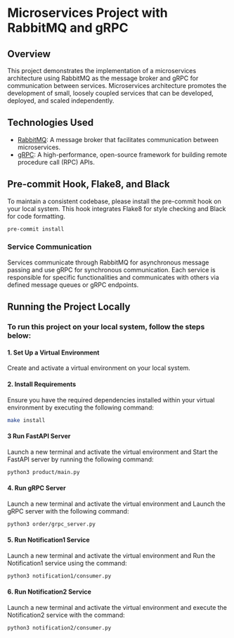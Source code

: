 # Microservices Project with RabbitMQ and gRPC

## Overview

This project demonstrates the implementation of a microservices architecture using RabbitMQ as the message broker and gRPC for communication between services. Microservices architecture promotes the development of small, loosely coupled services that can be developed, deployed, and scaled independently.

## Technologies Used

- [RabbitMQ](https://www.rabbitmq.com/): A message broker that facilitates communication between microservices.
- [gRPC](https://grpc.io/): A high-performance, open-source framework for building remote procedure call (RPC) APIs.

## Pre-commit Hook, Flake8, and Black

To maintain a consistent codebase, please install the pre-commit hook on your local system. This hook integrates Flake8 for style checking and Black for code formatting.

```bash
pre-commit install
```

### Service Communication
Services communicate through RabbitMQ for asynchronous message passing and use gRPC for synchronous communication. Each service is responsible for specific functionalities and communicates with others via defined message queues or gRPC endpoints.

## Running the Project Locally

### To run this project on your local system, follow the steps below:


#### 1. Set Up a Virtual Environment
Create and activate a virtual environment on your local system.


#### 2.  Install Requirements
Ensure you have the required dependencies installed within your virtual environment by executing the following command:
```bash
make install
```

#### 3 Run FastAPI Server
Launch a new terminal and activate the virtual environment and Start the FastAPI server by running the following command:
```bash
python3 product/main.py
```

#### 4. Run gRPC Server
Launch a new terminal and activate the virtual environment and Launch the gRPC server with the following command:
```bash
python3 order/grpc_server.py
```

#### 5. Run Notification1 Service
Launch a new terminal and activate the virtual environment and Run the Notification1 service using the command:
```bash
python3 notification1/consumer.py
```

#### 6. Run Notification2 Service
Launch a new terminal and activate the virtual environment and execute the Notification2 service with the command:
```bash
python3 notification2/consumer.py
```
